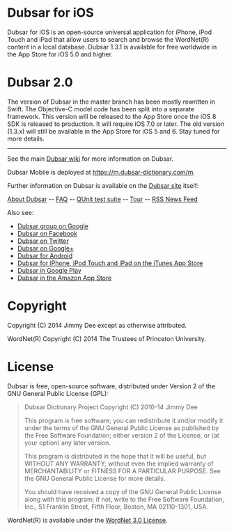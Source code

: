 Dubsar for iOS
==============

Dubsar for iOS is an open-source universal application for iPhone,
iPod Touch and iPad that allow users to search and browse the WordNet(R) content
in a local database. Dubsar 1.3.1 is available for free worldwide
in the App Store for iOS 5.0 and higher.

Dubsar 2.0
==========

The version of Dubsar in the master branch has been mostly rewritten in Swift. The
Objective-C model code has been split into a separate framework. This version will
be released to the App Store once the iOS 8 SDK is released to production. It will
require iOS 7.0 or later. The old version (1.3.x) will still be available in the
App Store for iOS 5 and 6. Stay tuned for more details.

* * *

See the main [Dubsar wiki](https://github.com/jdee/dubsar/wiki) for more information on Dubsar.

Dubsar Mobile is deployed at https://m.dubsar-dictionary.com/m.

Further information on Dubsar is available on the [Dubsar site](https://dubsar-dictionary.com) itself:

[About Dubsar](https://dubsar-dictionary.com/about)
-- [FAQ](https://dubsar-dictionary.com/faq)
-- [QUnit test suite](https://dubsar-dictionary.com/qunit)
-- [Tour](https://dubsar-dictionary.com/tour)
-- [RSS News Feed](https://dubsar-dictionary.com/rss_news.xml)

Also see:

- [Dubsar group on Google](http://groups.google.com/group/dubsar)
- [Dubsar on Facebook](http://www.facebook.com/pages/Dubsar/155561501154946)
- [Dubsar on Twitter](http://twitter.com/#!/dubsar)
- [Dubsar on Google+](https://plus.google.com/111210736976423589433)
- [Dubsar for Android](https://github.com/jdee/dubsar_android)
- [Dubsar for iPhone, iPod Touch and iPad on the iTunes App Store](https://itunes.apple.com/us/app/dubsar/id453868483?mt=8)
- [Dubsar in Google Play](https://play.google.com/store/apps/details?id=com.dubsar_dictionary.Dubsar)
- [Dubsar in the Amazon App Store](http://www.amazon.com/gp/mas/dl/android?p=com.dubsar_dictionary.Dubsar&ref=mas_pm_app_name)

Copyright
=========

Copyright (C) 2014 Jimmy Dee except as otherwise attributed.

WordNet(R) Copyright (C) 2014 The Trustees of Princeton University.

License
=======

Dubsar is free, open-source software, distributed under Version 2 of
the GNU General Public License (GPL):

>  Dubsar Dictionary Project
>  Copyright (C) 2010-14 Jimmy Dee
>
>  This program is free software; you can redistribute it and/or
>  modify it under the terms of the GNU General Public License
>  as published by the Free Software Foundation; either version 2
>  of the License, or (at your option) any later version.
>
>  This program is distributed in the hope that it will be useful,
>  but WITHOUT ANY WARRANTY; without even the implied warranty of
>  MERCHANTABILITY or FITNESS FOR A PARTICULAR PURPOSE.  See the
>  GNU General Public License for more details.
>
>  You should have received a copy of the GNU General Public License
>  along with this program; if not, write to the Free Software
>  Foundation, Inc., 51 Franklin Street, Fifth Floor, Boston, MA  02110-1301, USA.

WordNet(R) is available under the [WordNet 3.0 License](http://wordnet.princeton.edu/wordnet/license).
